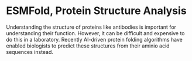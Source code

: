# ESMFold, Protein Structure Analysis

Understanding the structure of proteins like antibodies is important for understanding their function. However, it can be difficult and expensive to do this in a laboratory. Recently AI-driven protein folding algorithms have enabled biologists to predict these structures from their aminio acid sequences instead.
